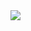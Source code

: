 <picture>
  <source
    srcset="https://github-readme-stats.vercel.app/api?username=ammaarM&show_icons=true&theme=dark&hide_rank=true"
    media="(prefers-color-scheme: dark)"
  />
  <source
    srcset="https://github-readme-stats.vercel.app/api?username=ammaarM&show_icons=true&hide_rank=true"
    media="(prefers-color-scheme: light), (prefers-color-scheme: no-preference)"
  />
  <img src="https://github-readme-stats.vercel.app/api?username=ammaarM&show_icons=true&hide_rank=true" />
</picture>
